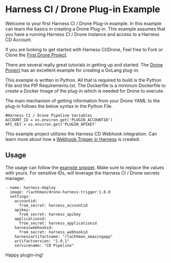 # Harness CI / Drone Plug-in Example

Welcome to your first Harness CI / Drone Plug-in example. In this example
can learn the basics in creating a Drone Plug-in. This example assumes
that you have a running Harness CI / Drone instance and access to a 
Harness CD Account. 

If you are looking to get started with Harness CI/Drone, Feel free
to Fork or Clone the [First Drone Project](https://github.com/ravilach/firstdrone).

There are several really great tutorials in getting up and started. The
[Drone Project](https://docs.drone.io/plugins/golang/) has an excellent example
for creating a GoLang plug-in.

This example is written in Python. All that is required to build is the Python File
and the PIP Requirements.txt. The Dockerfile is a minimum Dockerfile to create a
Docker Image of the plug-in which is needed for Drone to execute. 

The main mechanism of getting information from your Drone YAML to the plug-in
follows the below syntax in the Python File. 

```
#Harness CI / Drone Pipeline Variables
ACCOUNT_ID = os.environ.get('PLUGIN_ACCOUNTID')
API_KEY = os.environ.get('PLUGIN_APIKEY'
```

This example project utilizies the Harness CD Webhook integration. Can learn more about
how a [Webhook Trigger in Harness](https://docs.harness.io/article/xerirloz9a-add-a-trigger-2#payload_and_event_type_matrix)
is created. 

## Usage
The usage can follow the [example snippet](https://github.com/ravilach/drone-harness-trigger/blob/master/plug-in-snippet.yaml). Make sure to replace the values with yours. For sensitive
IDs, will leverage the Harness CI / Drone secrets manager. 

```
- name: harness-deploy
  image: rlachhman/drone-harness-trigger:1.0.0
  settings:  
    accountid:
      from_secret: harness_accountid
    apikey: 
      from_secret: harness_apikey
    applicationid: 
      from_secret: harness_applicationid
    harnesswebhookid: 
      from_secret: harness_webhookid
    harnessartifactname: "rlachhman_amazingapp"
    artifactversion: "1.0.1"
    servicename: "CD Pipeline"
```

Happy plugin-ing!
